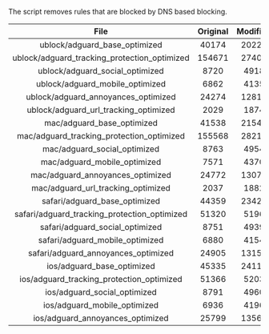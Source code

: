 The script removes rules that are blocked by DNS based blocking.


| File | Original | Modified |
|:----:|:-----:|:-----:|
| ublock/adguard_base_optimized | 40174 | 20229 |
| ublock/adguard_tracking_protection_optimized | 154671 | 27407 |
| ublock/adguard_social_optimized | 8720 | 4918 |
| ublock/adguard_mobile_optimized | 6862 | 4135 |
| ublock/adguard_annoyances_optimized | 24274 | 12819 |
| ublock/adguard_url_tracking_optimized | 2029 | 1874 |
| mac/adguard_base_optimized | 41538 | 21549 |
| mac/adguard_tracking_protection_optimized | 155568 | 28214 |
| mac/adguard_social_optimized | 8763 | 4954 |
| mac/adguard_mobile_optimized | 7571 | 4370 |
| mac/adguard_annoyances_optimized | 24772 | 13075 |
| mac/adguard_url_tracking_optimized | 2037 | 1882 |
| safari/adguard_base_optimized | 44359 | 23421 |
| safari/adguard_tracking_protection_optimized | 51320 | 5196 |
| safari/adguard_social_optimized | 8751 | 4939 |
| safari/adguard_mobile_optimized | 6880 | 4154 |
| safari/adguard_annoyances_optimized | 24905 | 13154 |
| ios/adguard_base_optimized | 45335 | 24119 |
| ios/adguard_tracking_protection_optimized | 51366 | 5203 |
| ios/adguard_social_optimized | 8791 | 4960 |
| ios/adguard_mobile_optimized | 6936 | 4196 |
| ios/adguard_annoyances_optimized | 25799 | 13563 |